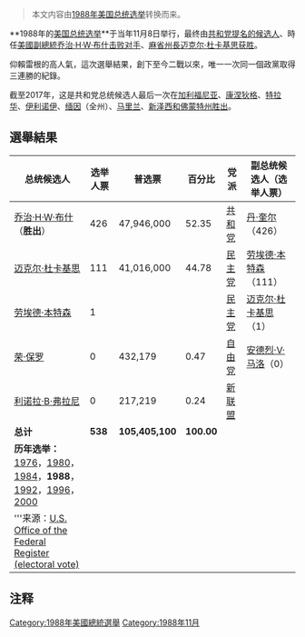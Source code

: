 > 本文内容由[1988年美国总统选举](https://zh.wikipedia.org/wiki/1988年美国总统选举)转换而来。


**1988年的[美国总统选举](../Page/美国总统选举.md "wikilink")**于当年11月8日举行，最终由[共和党提名的候选人](https://zh.wikipedia.org/wiki/共和党_\(美國\) "wikilink")、時任[美國副總統](https://zh.wikipedia.org/wiki/美國副總統 "wikilink")[乔治·H·W·布什击败对手](https://zh.wikipedia.org/wiki/乔治·H·W·布什 "wikilink")、[麻省州長](https://zh.wikipedia.org/wiki/麻省 "wikilink")[迈克尔·杜卡基思获胜](https://zh.wikipedia.org/wiki/迈克尔·杜卡基思 "wikilink")。

仰賴雷根的高人氣，這次選舉結果，創下至今二戰以來，唯一一次同一個政黨取得三連勝的紀錄。

截至2017年，这是共和党总统候选人最后一次在[加利福尼亚](https://zh.wikipedia.org/wiki/加利福尼亚 "wikilink")、[康涅狄格](https://zh.wikipedia.org/wiki/康涅狄格 "wikilink")、[特拉华](https://zh.wikipedia.org/wiki/特拉华 "wikilink")、[伊利诺伊](https://zh.wikipedia.org/wiki/伊利诺伊 "wikilink")、[缅因](https://zh.wikipedia.org/wiki/缅因 "wikilink")（全州）、[马里兰](https://zh.wikipedia.org/wiki/马里兰 "wikilink")、[新泽西和](https://zh.wikipedia.org/wiki/新泽西 "wikilink")[佛蒙特州胜出](https://zh.wikipedia.org/wiki/佛蒙特 "wikilink")。

## 選舉結果

| 总统候选人                                                                                                                                                                                                                                                                                                               | 选举人票    | 普选票             | 百分比        | 党派                                                         | 副总统候选人（选举人票）                                                     |
| ------------------------------------------------------------------------------------------------------------------------------------------------------------------------------------------------------------------------------------------------------------------------------------------------------------------- | ------- | --------------- | ---------- | ---------------------------------------------------------- | ---------------------------------------------------------------- |
| [乔治·H·W·布什](https://zh.wikipedia.org/wiki/乔治·H·W·布什 "wikilink")（**胜出**）                                                                                                                                                                                                                                             | 426     | 47,946,000      | 52.35      | [共和党](https://zh.wikipedia.org/wiki/共和党_\(美國\) "wikilink") | [丹·奎尔](../Page/丹·奎尔.md "wikilink")（426）                          |
| [迈克尔·杜卡基思](https://zh.wikipedia.org/wiki/迈克尔·杜卡基思 "wikilink")                                                                                                                                                                                                                                                       | 111     | 41,016,000      | 44.78      | [民主党](https://zh.wikipedia.org/wiki/民主黨_\(美國\) "wikilink") | [劳埃德·本特森](https://zh.wikipedia.org/wiki/劳埃德·本特森 "wikilink")（111） |
| [劳埃德·本特森](https://zh.wikipedia.org/wiki/劳埃德·本特森 "wikilink")                                                                                                                                                                                                                                                         | 1       |                 |            | [民主党](https://zh.wikipedia.org/wiki/民主黨_\(美國\) "wikilink") | [迈克尔·杜卡基思](https://zh.wikipedia.org/wiki/迈克尔·杜卡基思 "wikilink")（1） |
| [荣·保罗](https://zh.wikipedia.org/wiki/荣·保罗 "wikilink")                                                                                                                                                                                                                                                               | 0       | 432,179         | 0.47       | [自由党](https://zh.wikipedia.org/wiki/自由黨_\(美國\) "wikilink") | [安德烈·V·马洛](https://zh.wikipedia.org/wiki/安德烈·V·马洛 "wikilink")（0） |
| [利诺拉·B·弗拉尼](https://zh.wikipedia.org/wiki/利诺拉·B·弗拉尼 "wikilink")                                                                                                                                                                                                                                                     | 0       | 217,219         | 0.24       | [新联盟](https://zh.wikipedia.org/wiki/新联盟 "wikilink")        |                                                                  |
| **总计**                                                                                                                                                                                                                                                                                                              | **538** | **105,405,100** | **100.00** |                                                            |                                                                  |
| **历年选举：**[1976](https://zh.wikipedia.org/wiki/1976年美国总统选举 "wikilink")，[1980](https://zh.wikipedia.org/wiki/1980年美国总统选举 "wikilink")，[1984](../Page/1984年美国总统选举.md "wikilink")，**1988**，[1992](../Page/1992年美国总统选举.md "wikilink")，[1996](../Page/1996年美国总统选举.md "wikilink")，[2000](../Page/2000年美国总统选举.md "wikilink") |         |                 |            |                                                            |                                                                  |
| '''来源：[U.S. Office of the Federal Register (electoral vote)](http://www.archives.gov/federal_register/electoral_college/scores2.html#1988)                                                                                                                                                                          |         |                 |            |                                                            |                                                                  |

## 注释

[Category:1988年美國總統選舉](https://zh.wikipedia.org/wiki/Category:1988年美國總統選舉 "wikilink") [Category:1988年11月](https://zh.wikipedia.org/wiki/Category:1988年11月 "wikilink")
